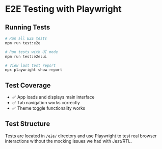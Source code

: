 # E2E Testing with Playwright

## Running Tests

```bash
# Run all E2E tests
npm run test:e2e

# Run tests with UI mode
npm run test:e2e:ui

# View last test report
npx playwright show-report
```

## Test Coverage

- ✅ App loads and displays main interface
- ✅ Tab navigation works correctly
- ✅ Theme toggle functionality works

## Test Structure

Tests are located in `/e2e/` directory and use Playwright to test real browser interactions without the mocking issues we had with Jest/RTL.
